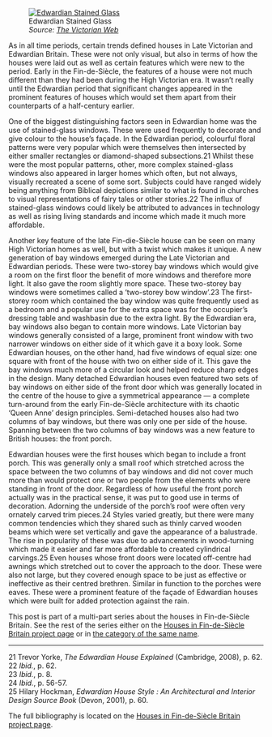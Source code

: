 <figure><a href="https://www.historyrhymes.info/2016/02/18/houses-in-fin-de-siecle-britain-architectural-features-of-the-home/attachment/10/" rel="attachment wp-att-2906"><img loading="lazy" decoding="async" src="10.jpg" alt="Edwardian Stained Glass"></a><figcaption>Edwardian Stained Glass<br><i>Source: <a href="http://www.victorianweb.org/victorian/art/stainedglass/clarkson/10.html" target="_blank" rel="noopener noreferrer">The Victorian Web</a></i></figcaption></figure>

As in all time periods, certain trends defined houses in Late Victorian and Edwardian Britain. These were not only visual, but also in terms of how the houses were laid out as well as certain features which were new to the period. Early in the Fin-de-Siècle, the features of a house were not much different than they had been during the High Victorian era. It wasn’t really until the Edwardian period that significant changes appeared in the prominent features of houses which would set them apart from their counterparts of a half-century earlier.

One of the biggest distinguishing factors seen in Edwardian home was the use of stained-glass windows. These were used frequently to decorate and give colour to the house’s façade. In the Edwardian period, colourful floral patterns were very popular which were themselves then intersected by either smaller rectangles or diamond-shaped subsections.21 Whilst these were the most popular patterns, other, more complex stained-glass windows also appeared in larger homes which often, but not always, visually recreated a scene of some sort. Subjects could have ranged widely being anything from Biblical depictions similar to what is found in churches to visual representations of fairy tales or other stories.22 The influx of stained-glass windows could likely be attributed to advances in technology as well as rising living standards and income which made it much more affordable.

Another key feature of the late Fin-die-Siècle house can be seen on many High Victorian homes as well, but with a twist which makes it unique. A new generation of bay windows emerged during the Late Victorian and Edwardian periods. These were two-storey bay windows which would give a room on the first floor the benefit of more windows and therefore more light. It also gave the room slightly more space. These two-storey bay windows were sometimes called a ‘two-storey bow window’.23 The first-storey room which contained the bay window was quite frequently used as a bedroom and a popular use for the extra space was for the occupier’s dressing table and washbasin due to the extra light. By the Edwardian era, bay windows also began to contain more windows. Late Victorian bay windows generally consisted of a large, prominent front window with two narrower windows on either side of it which gave it a boxy look. Some Edwardian houses, on the other hand, had five windows of equal size: one square with front of the house with two on either side of it. This gave the bay windows much more of a circular look and helped reduce sharp edges in the design. Many detached Edwardian houses even featured two sets of bay windows on either side of the front door which was generally located in the centre of the house to give a symmetrical appearance — a complete turn-around from the early Fin-de-Siècle architecture with its chaotic ‘Queen Anne’ design principles. Semi-detached houses also had two columns of bay windows, but there was only one per side of the house. Spanning between the two columns of bay windows was a new feature to British houses: the front porch.

Edwardian houses were the first houses which began to include a front porch. This was generally only a small roof which stretched across the space between the two columns of bay windows and did not cover much more than would protect one or two people from the elements who were standing in front of the door. Regardless of how useful the front porch actually was in the practical sense, it was put to good use in terms of decoration. Adorning the underside of the porch’s roof were often very ornately carved trim pieces.24 Styles varied greatly, but there were many common tendencies which they shared such as thinly carved wooden beams which were set vertically and gave the appearance of a balustrade. The rise in popularity of these was due to advancements in wood-turning which made it easier and far more affordable to created cylindrical carvings.25 Even houses whose front doors were located off-centre had awnings which stretched out to cover the approach to the door. These were also not large, but they covered enough space to be just as effective or ineffective as their centred brethren. Similar in function to the porches were eaves. These were a prominent feature of the façade of Edwardian houses which were built for added protection against the rain.

This post is part of a multi-part series about the houses in Fin-de-Siècle Britain. See the rest of the series either on the [Houses in Fin-de-Siècle Britain project page](https://www.historyrhymes.info/featured/houses-in-fin-de-siecle-britain/) or in [the category of the same name](https://www.historyrhymes.info/category/multi-part-series/houses-in-fin-de-siecle-britain/).

* * *

21 Trevor Yorke, *The Edwardian House Explained* (Cambridge, 2008), p. 62.  
22 *Ibid.*, p. 62.  
23 *Ibid.*, p. 8.  
24 *Ibid.*, p. 56-57.  
25 Hilary Hockman, *Edwardian House Style : An Architectural and Interior Design Source Book* (Devon, 2001), p. 60.

The full bibliography is located on the [Houses in Fin-de-Siècle Britain project page](https://www.historyrhymes.info/featured/houses-in-fin-de-siecle-britain/).